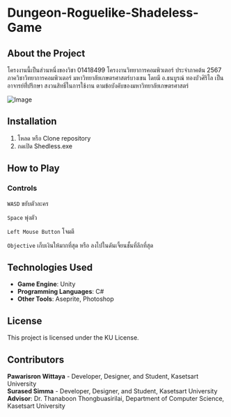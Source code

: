 # Dungeon-Roguelike-Shadeless-Game

## About the Project
โครงงานนี้เป็นส่วนหนึ่งของวิชา 01418499 โครงงานวิทยาการคอมพิวเตอร์ ประจำภาคต้น 2567 ภาควิชาวิทยาการคอมพิวเตอร์ มหาวิทยาลัยเกษตรศาสตร์บางเขน โดยมี อ.ธนบูรณ์ ทองบัวศิริไล เป็นอาจารย์ที่่ปรึกษา สงวนสิทธิ์ในการใช้งาน ตามข้อบังคับของมหาวิทยาลัยเกษตรศาสตร์

![Image](https://github.com/user-attachments/assets/8b68d7d8-5ca3-4ba5-9d54-7bfcf27e8851)

## Installation
1. โหลด หรือ Clone repository
2. กดเปิด Shedless.exe
   
## How to Play
### Controls
`WASD` ขยับตัวละคร

`Space` พุ่งตัว

`Left Mouse Button` โจมตี

`Objective` เก็บเงินให้มากที่สุด หรือ ลงไปในดันเจี้ยนชั้นที่ลึกที่สุด

## Technologies Used
- **Game Engine**: Unity
- **Programming Languages**: C#
- **Other Tools**: Aseprite, Photoshop
  
## License
This project is licensed under the KU License.

## Contributors
**Pawarisron Wittaya** - Developer, Designer, and Student, Kasetsart University\
**Surased Simma** - Developer, Designer, and Student, Kasetsart University\
**Advisor**: Dr. Thanaboon Thongbuasirilai, Department of Computer Science, Kasetsart University



